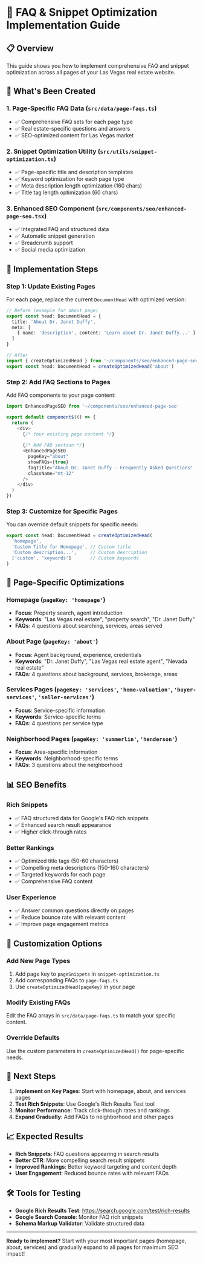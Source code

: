 # 🎯 FAQ & Snippet Optimization Implementation Guide

## 📋 **Overview**
This guide shows you how to implement comprehensive FAQ and snippet optimization across all pages of your Las Vegas real estate website.

## 🚀 **What's Been Created**

### 1. **Page-Specific FAQ Data** (`src/data/page-faqs.ts`)
- ✅ Comprehensive FAQ sets for each page type
- ✅ Real estate-specific questions and answers
- ✅ SEO-optimized content for Las Vegas market

### 2. **Snippet Optimization Utility** (`src/utils/snippet-optimization.ts`)
- ✅ Page-specific title and description templates
- ✅ Keyword optimization for each page type
- ✅ Meta description length optimization (160 chars)
- ✅ Title tag length optimization (60 chars)

### 3. **Enhanced SEO Component** (`src/components/seo/enhanced-page-seo.tsx`)
- ✅ Integrated FAQ and structured data
- ✅ Automatic snippet generation
- ✅ Breadcrumb support
- ✅ Social media optimization

## 📝 **Implementation Steps**

### **Step 1: Update Existing Pages**

For each page, replace the current `DocumentHead` with optimized version:

```typescript
// Before (example for about page)
export const head: DocumentHead = {
  title: 'About Dr. Janet Duffy',
  meta: [
    { name: 'description', content: 'Learn about Dr. Janet Duffy...' }
  ]
}

// After
import { createOptimizedHead } from '~/components/seo/enhanced-page-seo'
export const head: DocumentHead = createOptimizedHead('about')
```

### **Step 2: Add FAQ Sections to Pages**

Add FAQ components to your page content:

```typescript
import EnhancedPageSEO from '~/components/seo/enhanced-page-seo'

export default component$(() => {
  return (
    <div>
      {/* Your existing page content */}
      
      {/* Add FAQ section */}
      <EnhancedPageSEO 
        pageKey="about"
        showFAQs={true}
        faqTitle="About Dr. Janet Duffy - Frequently Asked Questions"
        className="mt-12"
      />
    </div>
  )
})
```

### **Step 3: Customize for Specific Pages**

You can override default snippets for specific needs:

```typescript
export const head: DocumentHead = createOptimizedHead(
  'homepage',
  'Custom Title for Homepage', // Custom title
  'Custom description...',     // Custom description
  ['custom', 'keywords']       // Custom keywords
)
```

## 🎯 **Page-Specific Optimizations**

### **Homepage** (`pageKey: 'homepage'`)
- **Focus**: Property search, agent introduction
- **Keywords**: "Las Vegas real estate", "property search", "Dr. Janet Duffy"
- **FAQs**: 4 questions about searching, services, areas served

### **About Page** (`pageKey: 'about'`)
- **Focus**: Agent background, experience, credentials
- **Keywords**: "Dr. Janet Duffy", "Las Vegas real estate agent", "Nevada real estate"
- **FAQs**: 4 questions about background, services, brokerage, areas

### **Services Pages** (`pageKey: 'services'`, `'home-valuation'`, `'buyer-services'`, `'seller-services'`)
- **Focus**: Service-specific information
- **Keywords**: Service-specific terms
- **FAQs**: 4 questions per service type

### **Neighborhood Pages** (`pageKey: 'summerlin'`, `'henderson'`)
- **Focus**: Area-specific information
- **Keywords**: Neighborhood-specific terms
- **FAQs**: 3 questions about the neighborhood

## 📊 **SEO Benefits**

### **Rich Snippets**
- ✅ FAQ structured data for Google's FAQ rich snippets
- ✅ Enhanced search result appearance
- ✅ Higher click-through rates

### **Better Rankings**
- ✅ Optimized title tags (50-60 characters)
- ✅ Compelling meta descriptions (150-160 characters)
- ✅ Targeted keywords for each page
- ✅ Comprehensive FAQ content

### **User Experience**
- ✅ Answer common questions directly on pages
- ✅ Reduce bounce rate with relevant content
- ✅ Improve page engagement metrics

## 🔧 **Customization Options**

### **Add New Page Types**
1. Add page key to `pageSnippets` in `snippet-optimization.ts`
2. Add corresponding FAQs to `page-faqs.ts`
3. Use `createOptimizedHead(pageKey)` in your page

### **Modify Existing FAQs**
Edit the FAQ arrays in `src/data/page-faqs.ts` to match your specific content.

### **Override Defaults**
Use the custom parameters in `createOptimizedHead()` for page-specific needs.

## 🚀 **Next Steps**

1. **Implement on Key Pages**: Start with homepage, about, and services pages
2. **Test Rich Snippets**: Use Google's Rich Results Test tool
3. **Monitor Performance**: Track click-through rates and rankings
4. **Expand Gradually**: Add FAQs to neighborhood and other pages

## 📈 **Expected Results**

- **Rich Snippets**: FAQ questions appearing in search results
- **Better CTR**: More compelling search result snippets
- **Improved Rankings**: Better keyword targeting and content depth
- **User Engagement**: Reduced bounce rates with relevant FAQs

## 🛠 **Tools for Testing**

- **Google Rich Results Test**: https://search.google.com/test/rich-results
- **Google Search Console**: Monitor FAQ rich snippets
- **Schema Markup Validator**: Validate structured data

---

**Ready to implement?** Start with your most important pages (homepage, about, services) and gradually expand to all pages for maximum SEO impact!
